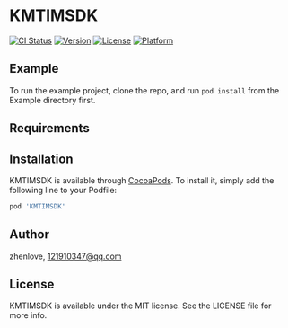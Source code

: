 # KMTIMSDK

[![CI Status](https://img.shields.io/travis/zhenlove/KMTIMSDK.svg?style=flat)](https://travis-ci.org/zhenlove/KMTIMSDK)
[![Version](https://img.shields.io/cocoapods/v/KMTIMSDK.svg?style=flat)](https://cocoapods.org/pods/KMTIMSDK)
[![License](https://img.shields.io/cocoapods/l/KMTIMSDK.svg?style=flat)](https://cocoapods.org/pods/KMTIMSDK)
[![Platform](https://img.shields.io/cocoapods/p/KMTIMSDK.svg?style=flat)](https://cocoapods.org/pods/KMTIMSDK)

## Example

To run the example project, clone the repo, and run `pod install` from the Example directory first.

## Requirements

## Installation

KMTIMSDK is available through [CocoaPods](https://cocoapods.org). To install
it, simply add the following line to your Podfile:

```ruby
pod 'KMTIMSDK'
```

## Author

zhenlove, 121910347@qq.com

## License

KMTIMSDK is available under the MIT license. See the LICENSE file for more info.

